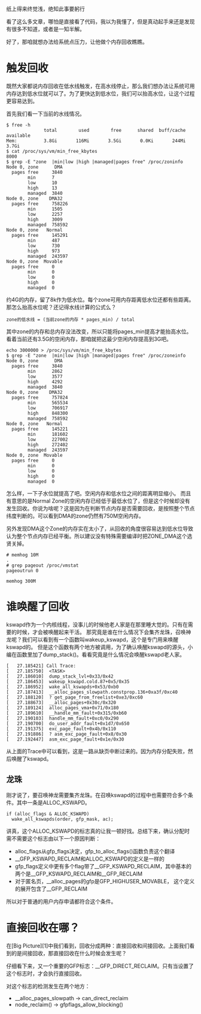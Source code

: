 纸上得来终觉浅，绝知此事要躬行

看了这么多文章，哪怕是直接看了代码，我以为我懂了，但是真动起手来还是发现有很多不知道，或者是一知半解。

好了，那咱就想办法给系统点压力，让他做个内存回收瞧瞧。

# 触发回收

既然大家都说内存回收在低水线触发，在高水线停止，那么我们想办法让系统可用内存达到低水位就可以了。为了更快达到低水位，我们可以抬高水位，让这个过程更容易达到。

首先我们看一下当前的水线情况。

```
$ free -h
              total        used        free      shared  buff/cache   available
Mem:          3.8Gi       116Mi       3.5Gi       0.0Ki       244Mi       3.7Gi
$ cat /proc/sys/vm/min_free_kbytes
8000
$ grep -E "zone  |min|low |high |managed|pages free" /proc/zoninfo
Node 0, zone      DMA
  pages free     3840
        min      7
        low      10
        high     13
        managed  3840
Node 0, zone    DMA32
  pages free     758226
        min      1505
        low      2257
        high     3009
        managed  758592
Node 0, zone   Normal
  pages free     145291
        min      487
        low      730
        high     973
        managed  243597
Node 0, zone  Movable
  pages free     0
        min      0
        low      0
        high     0
        managed  0
```

约4G的内存，留了8k作为低水位。每个zone可用内存距离低水位还都有些距离。那怎么抬高水位呢？还记得水线计算的公式么？

```
zone的低水线 = (当前zone的内存 * pages_min) / total
```

其中zone的内存和总内存没法改变，所以只能将pages_min提高才能抬高水位。看着当前还有3.5G的空闲内存，那咱就把这最少空闲内存提高到3G吧。

```
echo 3000000 > /proc/sys/vm/min_free_kbytes
$ grep -E "zone  |min|low |high |managed|pages free" /proc/zoneinfo
Node 0, zone      DMA
  pages free     3840
        min      2862
        low      3577
        high     4292
        managed  3840
Node 0, zone    DMA32
  pages free     757824
        min      565534
        low      706917
        high     848300
        managed  758592
Node 0, zone   Normal
  pages free     145221
        min      181602
        low      227002
        high     272402
        managed  243597
Node 0, zone  Movable
  pages free     0
        min      0
        low      0
        high     0
        managed  0
```

怎么样，一下子水位就提高了吧。空闲内存和低水位之间的距离明显缩小。
而且有意思的是Normal Zone的空闲内存已经低于最低水位了，但是这个时候却没有发生回收。你说为啥呢？这是因为在判断节点内存是否需要回收，是按照整个节点纬度判断的。可以看到DMA的zone仍然有750M空闲内存。

另外发现DMA这个Zone的内存实在太小了，从回收的角度很容易达到低水位导致认为整个节点内存已经平衡。所以建议没有特殊需要编译时把ZONE_DMA这个选贤关掉。

```
# memhog 10M
.
# grep pageout /proc/vmstat
pageoutrun 0
```


```
memhog 300M
```

# 谁唤醒了回收

kswapd作为一个内核线程，没事儿的时候他老人家是在那里睡大觉的。只有在需要的时候，才会被唤醒起来干活。
那究竟是谁在什么情况下会集齐龙珠，召唤神龙呢？我们可以看到有一个函数叫wakeup_kswapd，这个是专门用来唤醒kswapd的。
但是这个函数有两个地方被调用，为了确认唤醒kswapd的源头，小编在函数里加了dump_stack()。看看究竟是什么情况会唤醒kswapd老人家。

```
[   27.185421] Call Trace:
[   27.185750]  <TASK>
[   27.186010]  dump_stack_lvl+0x33/0x42
[   27.186453]  wakeup_kswapd.cold.87+0x5/0x35
[   27.186952]  wake_all_kswapds+0x53/0xb0
[   27.187413]  __alloc_pages_slowpath.constprop.136+0xa3f/0xc40
[   27.188120]  ? get_page_from_freelist+0xe3/0xc60
[   27.188673]  __alloc_pages+0x30c/0x320
[   27.189124]  alloc_pages_vma+0x71/0x180
[   27.189610]  __handle_mm_fault+0x315/0xb60
[   27.190103]  handle_mm_fault+0xc0/0x290
[   27.190700]  do_user_addr_fault+0x1d7/0x650
[   27.191375]  exc_page_fault+0x4b/0x110
[   27.191886]  ? asm_exc_page_fault+0x8/0x30
[   27.192447]  asm_exc_page_fault+0x1e/0x30
```

从上面的Trace中可以看到，这是一路从缺页中断过来的。因为内存分配失败，然后唤醒了kswapd。

## 龙珠

刚才说了，要召唤神龙需要集齐龙珠。在召唤kswapd的过程中也需要符合多个条件。其中一条是ALLOC_KSWAPD。

```
if (alloc_flags & ALLOC_KSWAPD)
  wake_all_kswapds(order, gfp_mask, ac);
```

讲真，这个ALLOC_KSWAPD的标志真的让我一顿好找。总结下来，确认分配时需不需要这个标志由以下一个原因判断：

  * alloc_flags从gfp_flags决定，gfp_to_alloc_flags()函数负责这个翻译
  * __GFP_KSWAPD_RECLAIM和ALLOC_KSWAPD的定义是一样的
  * gfp_flags定义中更有多个flag带了__GFP_KSWAPD_RECLAIM，其中基本的两个是__GFP_KSWAPD_RECLAIM和__GFP_RECLAIM
  * 对于匿名页，__alloc_pages的gfp是GFP_HIGHUSER_MOVABLE， 这个定义的展开包含了__GFP_RECLAIM

所以对于普通的用户内存申请都符合这个条件。

# 直接回收在哪？

在[Big Picture][1]中我们看到，回收分成两种：直接回收和间接回收。上面我们看到的是间接回收，那直接回收在什么时候会发生呢？

仔细看下来，又一个重要的GFP标志：__GFP_DIRECT_RECLAIM。只有当设置了这个标志时，才会执行直接回收。

对这个标志的检测发生在两个地方：

  * __alloc_pages_slowpath -> can_direct_reclaim
  * node_reclaim() -> gfpflags_allow_blocking()

[8]: /mm_reclaim/03-big_picture.md
